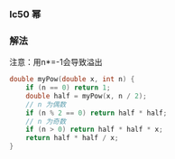 ### lc50 幂

### 解法

注意：用n*=-1会导致溢出

```cpp
double myPow(double x, int n) {
    if (n == 0) return 1;
    double half = myPow(x, n / 2);
    // n 为偶数
    if (n % 2 == 0) return half * half;
    // n 为奇数
    if (n > 0) return half * half * x;
    return half * half / x;
}
```

